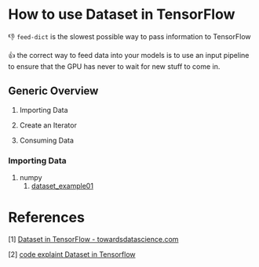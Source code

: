 # How to use Dataset in TensorFlow
:-1: ``feed-dict`` is the slowest possible way to pass information to TensorFlow

:+1: the correct way to feed data into your models is to use an input pipeline to ensure that the GPU has never to wait for new stuff to come in.

## Generic Overview
1. Importing Data

2. Create an Iterator

3. Consuming Data

### Importing Data
1. numpy
    1. [dataset_example01]()
    
# References
[1] [Dataset in TensorFlow - towardsdatascience.com](https://towardsdatascience.com/how-to-use-dataset-in-tensorflow-c758ef9e4428)

[2] [code explaint Dataset in Tensorflow](https://github.com/FrancescoSaverioZuppichini/Tensorflow-Dataset-Tutorial/blob/master/dataset_tutorial.ipynb)